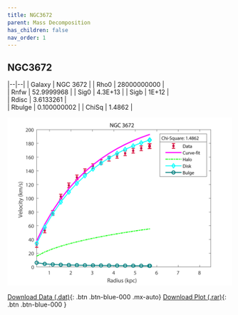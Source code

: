 ```yaml
---
title: NGC3672
parent: Mass Decomposition
has_children: false
nav_order: 1
---
```


## NGC3672

|--|--|
| Galaxy    | NGC 3672	 |
| Rho0     |	28000000000		   |   
| Rnfw  | 52.9999968	  |
| Sig0     | 4.3E+13		 |
| Sigb     | 1E+12		|  
| Rdisc  | 3.6133261		|   
| Rbulge      | 0.100000002	 | 
| ChiSq | 1.4862 |

![](/assets/plot/NGC3672.jpg)

[Download Data (.dat)](https://raw.githubusercontent.com/adhitya-spas/Database/gh-pages/assets/data/NGC3672.dat){: .btn .btn-blue-000 .mx-auto}
[Download Plot (.rar)](https://github.com/adhitya-spas/Database/blob/gh-pages/assets/plot/NGC3672.rar?raw=true){: .btn .btn-blue-000 }
